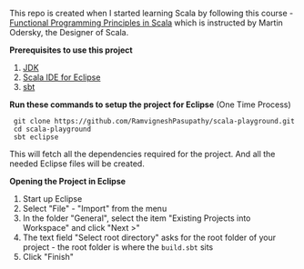 
This repo is created when I started learning Scala by following this course -   
[Functional Programming Principles in Scala](https://www.coursera.org/learn/progfun1/home/welcome) which is instructed by Martin Odersky, the Designer of Scala.

**Prerequisites to use this project**

 1. [JDK](http://www.oracle.com/technetwork/java/javase/downloads/jdk8-downloads-2133151.html)
 2. [Scala IDE for Eclipse](http://scala-ide.org/download/current.html)
 3. [sbt](https://www.scala-sbt.org/1.0/docs/Setup.html)

**Run these commands to setup the project for Eclipse** (One Time Process)
```
 git clone https://github.com/RamvigneshPasupathy/scala-playground.git
 cd scala-playground
 sbt eclipse
```
This will fetch all the dependencies required for the project. And all the needed Eclipse files will be created.

**Opening the Project in Eclipse**

 1. Start up Eclipse
 2. Select "File" - "Import" from the menu
 3. In the folder "General", select the item "Existing Projects into Workspace" and click "Next >"
 4. The text field "Select root directory" asks for the root folder of your project - the root folder is where the `build.sbt` sits
 5. Click "Finish"
